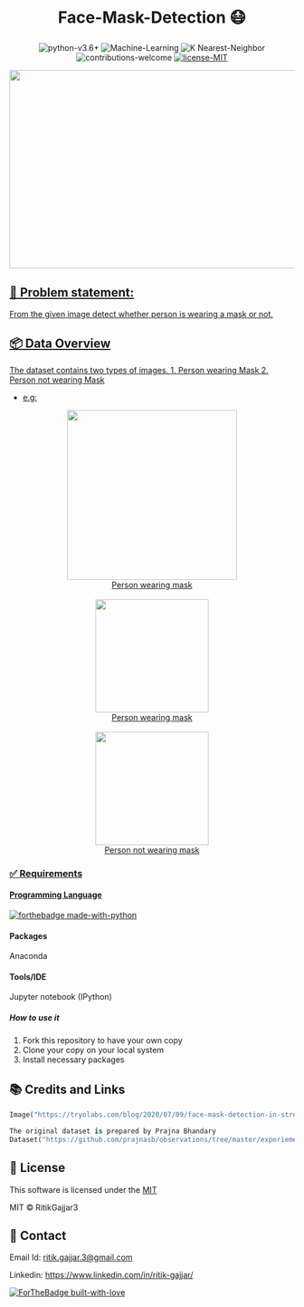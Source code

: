 # <p align="center">Face-Mask-Detection 😷</p>

<p align="center">
    <img src="https://img.shields.io/badge/python-v3.6+-blue.svg"
         alt="python-v3.6+">
    <img src="https://img.shields.io/badge/Machine-Learning-red.svg"
         alt="Machine-Learning">
    <img src="https://img.shields.io/badge/K Nearest-Neighbor-yellow.svg"
         alt="K Nearest-Neighbor">
    <img src="https://img.shields.io/badge/contributions-welcome-orange.svg"
         alt="contributions-welcome">
    <a href="https://github.com/RitikGajjar3/Face-Mask-Detection/blob/main/LICENSE">
    <img src="https://img.shields.io/badge/license-MIT-green.svg"
         alt="license-MIT">
</p>

<p align="center">
  <img width="600" height="350" src="https://tryolabs.com/blog/images/blog/social/2020-07-09-face-mask-detection-in-street-camera-video-streams-using-ai-behind-the-curtain.22b74ac9.png">
</p>

<h2>📘 Problem statement:</h2>
From the given image detect whether person is wearing a mask or not.

<h2>📦 Data Overview</h2>
The dataset contains two types of images.
    1. Person wearing Mask
    2. Person not wearing Mask

- e.g:  
<p align="Center">
  
  <img width="300" height="300" src="https://user-images.githubusercontent.com/40620782/100542023-aff7aa80-326d-11eb-94d5-500ffd112ccd.jpg">
  <br>
  Person wearing mask
  <br>
  <br>
  
  <img width="200" height="200" src="https://user-images.githubusercontent.com/40620782/100542042-d289c380-326d-11eb-944f-fc62ac524509.jpg">
  <br>
  Person wearing mask
  <br>
  <br>
  
   <img width="200" height="200" src="https://user-images.githubusercontent.com/40620782/100542066-f220ec00-326d-11eb-9597-747030158708.jpg">
   <br>
   Person not wearing mask

</p>


### ✅  Requirements

#### Programming Language
[![forthebadge made-with-python](http://ForTheBadge.com/images/badges/made-with-python.svg)](https://www.python.org/)

#### Packages
Anaconda

#### Tools/IDE 
Jupyter notebook (IPython)

##### How to use it
1. Fork this repository to have your own copy
2. Clone your copy on your local system
3. Install necessary packages

## 📚 Credits and Links
```python
Image("https://tryolabs.com/blog/2020/07/09/face-mask-detection-in-street-camera-video-streams-using-ai-behind-the-curtain/")

The original dataset is prepared by Prajna Bhandary
Dataset("https://github.com/prajnasb/observations/tree/master/experiements/data")
```

## 📜 License

This software is licensed under the [MIT](https://github.com/RitikGajjar3/Face-Mask-Detection/blob/main/LICENSE)

MIT © RitikGajjar3

## 🤝 Contact

Email Id: ritik.gajjar.3@gmail.com

Linkedin: https://www.linkedin.com/in/ritik-gajjar/

[![ForTheBadge built-with-love](http://ForTheBadge.com/images/badges/built-with-love.svg)](https://github.com/RitikGajjar3)
